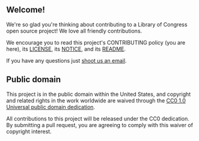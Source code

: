 ## Welcome!

We're so glad you're thinking about contributing to a Library of Congress open source project! We love all friendly contributions.

We encourage you to read this project's CONTRIBUTING policy (you are here), its [LICENSE](../LICENSE.txt), its [NOTICE](../NOTICE.txt), and its [README](../README.md).

If you have any questions just [shoot us an email](mailto:REPO-DEV@LISTSERV.LOC.GOV).

## Public domain

This project is in the public domain within the United States, and
copyright and related rights in the work worldwide are waived through
the [CC0 1.0 Universal public domain dedication](https://creativecommons.org/publicdomain/zero/1.0/).

All contributions to this project will be released under the CC0
dedication. By submitting a pull request, you are agreeing to comply
with this waiver of copyright interest.
